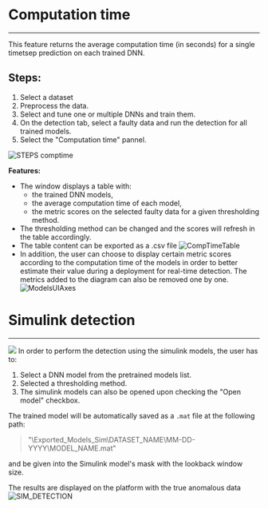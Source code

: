 # Computation time
---
This feature returns the average computation time (in seconds) for a single timetsep prediction on each trained DNN.

**Steps:**
---
1. Select a dataset
2. Preprocess the data.
3. Select and tune one or multiple DNNs and train them.
4. On the detection tab, select a faulty data and run the detection for all trained models.
5. Select the "Computation time" pannel.

![STEPS comptime](https://user-images.githubusercontent.com/89462219/201812314-7c8cfeb4-65a5-4cde-8ad6-947d207cdde0.png)


**Features:**
* The window displays a table with:
    * the trained DNN models,
    * the average computation time of each model,
    * the metric scores on the selected faulty data for a given thresholding method.
* The thresholding method can be changed and the scores will refresh in the table accordingly.
* The table content can be exported as a .csv file
![CompTimeTable](https://user-images.githubusercontent.com/89462219/201811875-0746e932-7fe7-4f85-b360-e0df54e4bfda.png)
* In addition, the user can choose to display certain metric scores according to the computation time of the models in order to better estimate their value during a deployment for real-time detection. The metrics added to the diagram can also be removed one by one.
![ModelsUIAxes](https://user-images.githubusercontent.com/89462219/201813474-c7100401-77f9-47f5-b812-b283a2004354.png)

# Simulink detection
---
<img src="https://user-images.githubusercontent.com/89462219/181750633-b0f31072-e9b5-4590-a040-e0dc5ea5d1d3.png">
In order to perform the detection using the simulink models, the user has to:

1. Select a DNN model from the pretrained models list.
2. Selected a thresholding method.
3. The simulink models can also be opened upon checking the "Open model" checkbox.


The trained model will be automatically saved as a `.mat` file at the following path:
> "\Exported_Models_Sim\DATASET_NAME\MM-DD-YYYY\MODEL_NAME.mat"

and be given into the Simulink model's mask with the lookback window size.

The results are displayed on the platform with the true anomalous data
![SIM_DETECTION](https://user-images.githubusercontent.com/89462219/201815465-2542b9a1-92ec-4e13-8da4-64f121ab7494.png)
